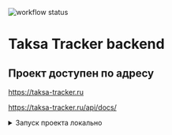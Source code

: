 ![workflow status](https://github.com/tasktrackerpracticum/backend/actions/workflows/taksa-tracker.yml/badge.svg)
# Taksa Tracker backend

## Проект доступен по адресу

 https://taksa-tracker.ru
 
 https://taksa-tracker.ru/api/docs/
 
<details>

<summary>Запуск проекта локально</summary>

## Запуск в докере

```
git clone git@github.com:tasktrackerpracticum/backend.git
cd backend
docker build -t tasktracker .
docker run -it -p 8000:8000 tasktracker
```

## Запуск локально

1. Установить [Python](https://www.python.org/downloads/release/python-3107/).

2. Скопировать репозиторий и создать окружение.
```
git clone git@github.com:tasktrackerpracticum/backend.git
cd backend
make setup
```

3. Запустить сервер:

```
make run
```
4. Открыть в браузере.
   
http://localhost:8000/api/docs/

## Админка

http://localhost:8000/admin/

Логин admin@admin.com
Пароль admin

## Документация

http://localhost:8000/api/docs

Требует авторизации (кнопка authorize)

Bearer {token}

Также работает авторизация Django - нажать кнопку Django Login

### Токен

Выдаёт конечная точка http://localhost:8000/jwt/create/

```
{

"email": "admin@admin.com",
"password": "admin"

}

<details>
```
## Сделать дамп базы на Windows

```

python -Xutf8 manage.py dumpdata --exclude auth.permission --exclude contenttypes --indent 2 > db.json

```
